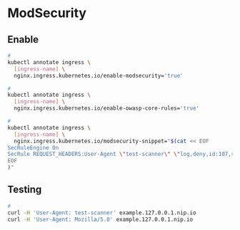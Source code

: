 # ModSecurity

## Enable

```sh
#
kubectl annotate ingress \
  [ingress-name] \
  nginx.ingress.kubernetes.io/enable-modsecurity='true'

#
kubectl annotate ingress \
  [ingress-name] \
  nginx.ingress.kubernetes.io/enable-owasp-core-rules='true'

#
kubectl annotate ingress \
  [ingress-name] \
  nginx.ingress.kubernetes.io/modsecurity-snippet="$(cat << EOF
SecRuleEngine On
SecRule REQUEST_HEADERS:User-Agent \"test-scanner\" \"log,deny,id:107,status:403,msg:\'Test Scanner Identified\'\"
EOF
)"
```

<!-- ```sh
#
kubectl annotate ingress \
  [ingress-name] \
  nginx.ingress.kubernetes.io/configuration-snippet="$(cat << \EOF
if ($geoip_country_code !~ (BR|US|JP) ) {
    return 403;
}
EOF
)"

#
kubectl annotate ingress \
  [ingress-name] \
  nginx.ingress.kubernetes.io/configuration-snippet="$(cat << \EOF
if ($http_user_agent ~ (^.$)){
      return 403;
}
EOF
)"

#
kubectl annotate ingress \
  [ingress-name] \
  nginx.ingress.kubernetes.io/whitelist-source-range='192.168.1.0/24,10.0.0.0/26'
``` -->

## Testing

```sh
#
curl -H 'User-Agent: test-scanner' example.127.0.0.1.nip.io
curl -H 'User-Agent: Mozilla/5.0' example.127.0.0.1.nip.io
```

<!--
#
curl -H 'X-Forwarded-For: 189.6.32.51' example.127.0.0.1.nip.io
-->

<!-- ```yml
SecRequestBodyAccess On
SecAuditEngine RelevantOnly
SecAuditLogType Serial
SecAuditLog /dev/stdout

more_set_headers "X-Frame-Options: DENY" "X-XSS-Protection: 1" "X-Content-Type-Options: nosniff" "Strict-Transport-Security: max-age=63072000" "Content-Security-Policy: default-src 'none'; connect-src 'self'; font-src https://fonts.gstatic.com; img-src 'self' data: blob:; script-src 'self' 'sha256-4qKuKHlhZHVtOHkzV6IoRxvJyftFsU9Bzug8piLac2s=' 'sha256-wFlxiON/IU9ZZ5PD6RqOAhUMQtTTYSO6Fh/5V470Tdo='; style-src 'self' https://fonts.googleapis.com 'unsafe-inline'; frame-ancestors 'none'; base-uri 'none'; form-action 'self'; manifest-src 'self'; prefetch-src 'self'";

SecRule REMOTE_ADDR "!@ipMatch {{ .Values.ingress.modsecurity.whitelist }}" "id:10000,deny"

SecRule REMOTE_ADDR "@ipMatch {{ .Values.ingress.modsecurity.adminWhitelist }}" "id:10005,ctl:ruleEngine=Off"

SecRule REQUEST_URI "@beginsWith /admin" "id:10010,deny"

Include /etc/nginx/owasp-modsecurity-crs/nginx-modsecurity.conf

SecAuditLogParts ABIJDEFHZ
SecAuditLog /var/log/modsec_audit.log
Include /etc/nginx/owasp-modsecurity-crs/nginx-modsecurity.conf
# Include /etc/nginx/modsecurity/modsecurity.conf
``` -->
